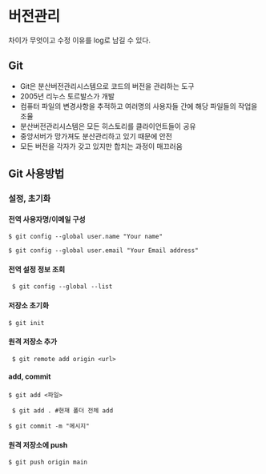 # 버전관리

차이가 무엇이고 수정 이유를 log로 남길 수 있다. 

## Git

- Git은 분산버전관리시스템으로 코드의 버전을 관리하는 도구
- 2005년 리누스 토르발스가 개발
- 컴퓨터 파일의 변경사항을 추적하고 여러명의 사용자들 간에 해당 파일들의 작업을 조율
- 분산버전관리시스템은 모든 히스토리를 클라이언트들이 공유
- 중앙서버가 망가져도 분산관리하고 있기 때문에 안전
- 모든 버전을 각자가 갖고 있지만 합치는 과정이 매끄러움

## Git 사용방법

### 설정, 초기화

#### 전역 사용자명/이메일 구성

`$ git config --global user.name "Your name"`

`$ git config --global user.email "Your Email address"`

#### 전역 설정 정보 조회

` $ git config --global --list`

#### 저장소 초기화

` $ git init `

#### 원격 저장소 추가

` $ git remote add origin <url>`

#### add, commit

` $ git add <파일> `

` $ git add . #현재 폴더 전체 add`

` $ git commit -m "메시지" `

#### 원격 저장소에 push

` $ git push origin main `



